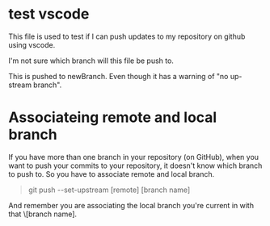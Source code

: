 # test vscode

This file is used to test if I can push updates to my repository on github using vscode.

I'm not sure which branch will this file be push to.

This is pushed to newBranch. Even though it has a warning of "no up-stream branch".

# Associateing remote and local branch

If you have more than one branch in your repository (on GitHub), when you want to push your commits to your repository, it doesn't know which branch to push to.
So you have to associate remote and local branch.
> git push --set-upstream \[remote] \[branch name]

<p> And remember you are associating the local branch you're current in with that \[branch name].